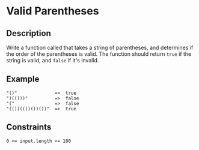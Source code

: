 # Valid Parentheses

## Description

Write a function called that takes a string of parentheses, and determines if the order of the parentheses is valid. The function should return ```true``` if the string is valid, and ```false``` if it's invalid.

## Example

```
"()"              =>  true
")(()))"          =>  false
"("               =>  false
"(())((()())())"  =>  true
```

## Constraints

```0 <= input.length <= 100```




